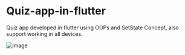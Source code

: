 # Quiz-app-in-flutter
Quiz app developed in flutter using OOPs and SetState Concept, also support working in all devices.


![image](https://user-images.githubusercontent.com/45694881/230471236-0b47e4f7-6c1e-4ddf-b9b0-0b0cf7d09105.png)

